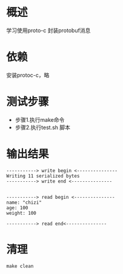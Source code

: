 
# 概述
学习使用proto-c 封装protobuf消息
# 依赖
安装protoc-c，略
# 测试步骤
- 步骤1.执行make命令
- 步骤2.执行test.sh 脚本
# 输出结果
```
-----------> write begin <---------------
Writing 11 serialized bytes
-----------> write end <---------------


-----------> read begin <---------------
name: "chizi"
age: 100
weight: 100

-----------> read end<---------------
```
# 清理
```
make clean
```
